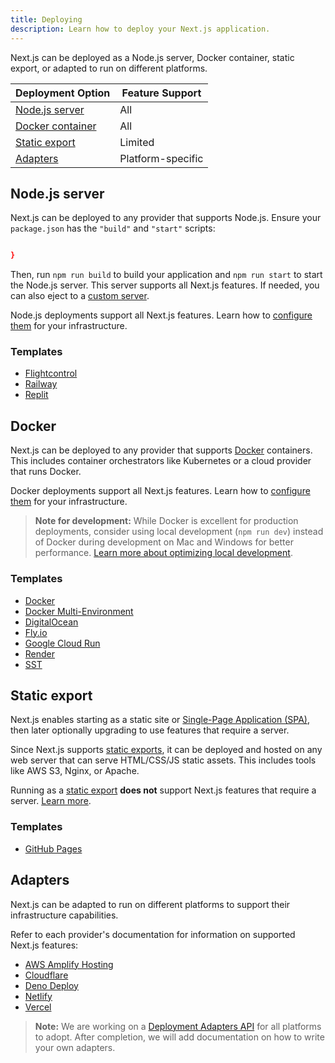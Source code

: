 ```yaml
---
title: Deploying
description: Learn how to deploy your Next.js application.
---
```


Next.js can be deployed as a Node.js server, Docker container, static export, or adapted to run on different platforms.

| Deployment Option                | Feature Support   |
| -------------------------------- | ----------------- |
| [Node.js server](#nodejs-server) | All               |
| [Docker container](#docker)      | All               |
| [Static export](#static-export)  | Limited           |
| [Adapters](#adapters)            | Platform-specific |

## Node.js server

Next.js can be deployed to any provider that supports Node.js. Ensure your `package.json` has the `"build"` and `"start"` scripts:

```json filename="package.json"

}
```

Then, run `npm run build` to build your application and `npm run start` to start the Node.js server. This server supports all Next.js features. If needed, you can also eject to a [custom server](/docs/app/guides/custom-server).

Node.js deployments support all Next.js features. Learn how to [configure them](/docs/app/guides/self-hosting) for your infrastructure.

### Templates

- [Flightcontrol](https://github.com/nextjs/deploy-flightcontrol)
- [Railway](https://github.com/nextjs/deploy-railway)
- [Replit](https://github.com/nextjs/deploy-replit)

## Docker

Next.js can be deployed to any provider that supports [Docker](https://www.docker.com/) containers. This includes container orchestrators like Kubernetes or a cloud provider that runs Docker.

Docker deployments support all Next.js features. Learn how to [configure them](/docs/app/guides/self-hosting) for your infrastructure.

> **Note for development:** While Docker is excellent for production deployments, consider using local development (`npm run dev`) instead of Docker during development on Mac and Windows for better performance. [Learn more about optimizing local development](/docs/app/guides/local-development).

### Templates

- [Docker](https://github.com/vercel/next.js/tree/canary/examples/with-docker)
- [Docker Multi-Environment](https://github.com/vercel/next.js/tree/canary/examples/with-docker-multi-env)
- [DigitalOcean](https://github.com/nextjs/deploy-digitalocean)
- [Fly.io](https://github.com/nextjs/deploy-fly)
- [Google Cloud Run](https://github.com/nextjs/deploy-google-cloud-run)
- [Render](https://github.com/nextjs/deploy-render)
- [SST](https://github.com/nextjs/deploy-sst)

## Static export

Next.js enables starting as a static site or [Single-Page Application (SPA)](/docs/app/guides/single-page-applications), then later optionally upgrading to use features that require a server.

Since Next.js supports [static exports](/docs/app/guides/static-exports), it can be deployed and hosted on any web server that can serve HTML/CSS/JS static assets. This includes tools like AWS S3, Nginx, or Apache.

Running as a [static export](/docs/app/guides/static-exports) **does not** support Next.js features that require a server. [Learn more](/docs/app/guides/static-exports#unsupported-features).

### Templates

- [GitHub Pages](https://github.com/nextjs/deploy-github-pages)

## Adapters

Next.js can be adapted to run on different platforms to support their infrastructure capabilities.

Refer to each provider's documentation for information on supported Next.js features:

- [AWS Amplify Hosting](https://docs.amplify.aws/nextjs/start/quickstart/nextjs-app-router-client-components)
- [Cloudflare](https://developers.cloudflare.com/workers/frameworks/framework-guides/nextjs)
- [Deno Deploy](https://docs.deno.com/examples/next_tutorial)
- [Netlify](https://docs.netlify.com/frameworks/next-js/overview/#next-js-support-on-netlify)
- [Vercel](https://vercel.com/docs/frameworks/nextjs)

> **Note:** We are working on a [Deployment Adapters API](https://github.com/vercel/next.js/discussions/77740) for all platforms to adopt. After completion, we will add documentation on how to write your own adapters.